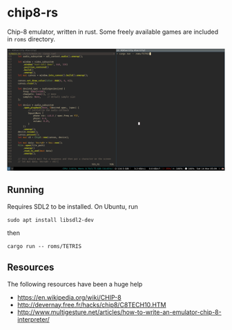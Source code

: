 # chip8-rs
Chip-8 emulator, written in rust. Some freely available games are included in `roms` directory.

<img src="assets/out.gif">

## Running

Requires SDL2 to be installed. On Ubuntu, run

```
sudo apt install libsdl2-dev
```

then

```
cargo run -- roms/TETRIS
```

## Resources

The following resources have been a huge help

- https://en.wikipedia.org/wiki/CHIP-8
- http://devernay.free.fr/hacks/chip8/C8TECH10.HTM
- http://www.multigesture.net/articles/how-to-write-an-emulator-chip-8-interpreter/
